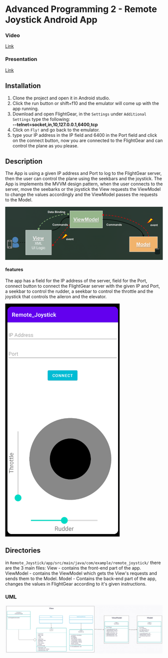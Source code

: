 # Advanced Programming 2 - Remote Joystick Android App

### Video
[Link]()
### Presentation
[Link](https://docs.google.com/presentation/d/1dNqXR-WDkC7wD7cAM686fICon1QRNp4byhB73whBs04/edit?usp=sharing)

## Installation
1. Clone the project and open it in Android studio.  
2. Click the run button or shift+f10 and the emulator will come up with the app running.  
3. Download and open FlightGear, in the ```Settings``` under ```Additional Settings``` type the following:  
**--telnet=socket,in,10,127.0.0.1,6400,tcp**  
4. Click on ```Fly!``` and go back to the emulator.  
5. type your IP address in the IP field and 6400 in the Port field and click on the connect button, now you are connected to the FlightGear and can control the plane as you please.

## Description
The App is using a given IP address and Port to log to the FlightGear server, then the user can control the plane using the seekbars and the joystick.
The App is implements the MVVM design pattern, when the user connects to the server, move the seebarks or the joystick the View 
requests the ViewModel to change the values accordingly and the ViewModel passes the requests to the Model.

![](images/MVVM.png)

#### features
The app has a field for the IP address of the server, field for the Port, connect button to connect the FlightGear server with the given IP and Port,  
a seekbar to control the rudder, a seekbar to control the throttle and the joystick that controls the aileron and the elevator.

![](images/UI.png)

## Directories
in ```Remote_Joystick/app/src/main/java/com/example/remote_joystick/``` there are the 3 main files:
View - contains the front-end part of the app.
ViewModel - contains the ViewModel which gets the View's requests and sends them to the Model.
Model - Contains the back-end part of the app, changes the values in FlightGear according to it's given instructions.

### UML
![](images/UMLAndroid.png)
